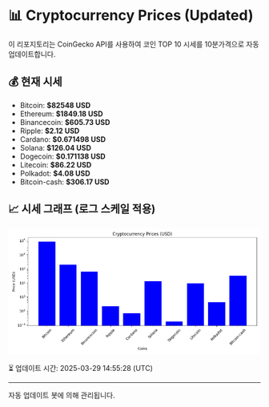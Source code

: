 
# 📊 Cryptocurrency Prices (Updated)

이 리포지토리는 CoinGecko API를 사용하여 코인 TOP 10 시세를 10분가격으로 자동 업데이트합니다.

## 💰 현재 시세
- Bitcoin: **$82548 USD**
- Ethereum: **$1849.18 USD**
- Binancecoin: **$605.73 USD**
- Ripple: **$2.12 USD**
- Cardano: **$0.671498 USD**
- Solana: **$126.04 USD**
- Dogecoin: **$0.171138 USD**
- Litecoin: **$86.22 USD**
- Polkadot: **$4.08 USD**
- Bitcoin-cash: **$306.17 USD**

## 📈 시세 그래프 (로그 스케일 적용)
![Crypto Prices](crypto_prices.png)

⏳ 업데이트 시간: 2025-03-29 14:55:28 (UTC)

---
자동 업데이트 봇에 의해 관리됩니다.
